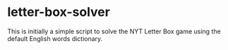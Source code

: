 # letter-box-solver
This is initially a simple script to solve the NYT Letter Box game using the default English words dictionary.